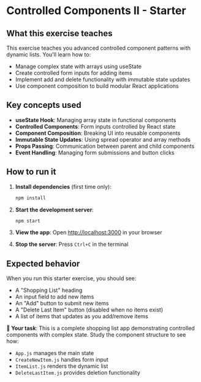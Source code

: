 # Controlled Components II - Starter

## What this exercise teaches

This exercise teaches you advanced controlled component patterns with dynamic lists. You'll learn how to:

- Manage complex state with arrays using useState
- Create controlled form inputs for adding items
- Implement add and delete functionality with immutable state updates
- Use component composition to build modular React applications

## Key concepts used

- **useState Hook**: Managing array state in functional components
- **Controlled Components**: Form inputs controlled by React state
- **Component Composition**: Breaking UI into reusable components
- **Immutable State Updates**: Using spread operator and array methods
- **Props Passing**: Communication between parent and child components
- **Event Handling**: Managing form submissions and button clicks

## How to run it

1. **Install dependencies** (first time only):
   ```bash
   npm install
   ```

2. **Start the development server**:
   ```bash
   npm start
   ```

3. **View the app**: 
   Open [http://localhost:3000](http://localhost:3000) in your browser

4. **Stop the server**: Press `Ctrl+C` in the terminal

## Expected behavior

When you run this starter exercise, you should see:

- A "Shopping List" heading
- An input field to add new items
- An "Add" button to submit new items 
- A "Delete Last Item" button (disabled when no items exist)
- A list of items that updates as you add/remove items

**🎯 Your task**: This is a complete shopping list app demonstrating controlled components with complex state. Study the component structure to see how:
- `App.js` manages the main state
- `CreateNewItem.js` handles form input
- `ItemList.js` renders the dynamic list
- `DeleteLastItem.js` provides deletion functionality
